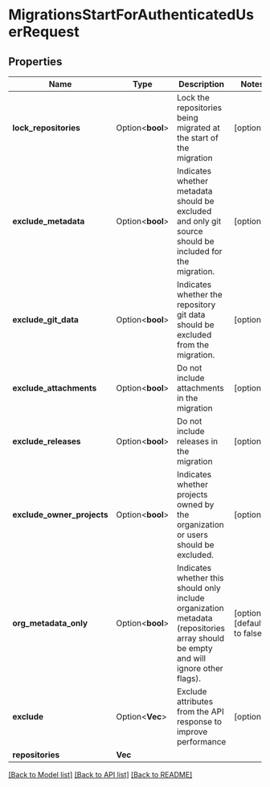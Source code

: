# MigrationsStartForAuthenticatedUserRequest

## Properties

Name | Type | Description | Notes
------------ | ------------- | ------------- | -------------
**lock_repositories** | Option<**bool**> | Lock the repositories being migrated at the start of the migration | [optional]
**exclude_metadata** | Option<**bool**> | Indicates whether metadata should be excluded and only git source should be included for the migration. | [optional]
**exclude_git_data** | Option<**bool**> | Indicates whether the repository git data should be excluded from the migration. | [optional]
**exclude_attachments** | Option<**bool**> | Do not include attachments in the migration | [optional]
**exclude_releases** | Option<**bool**> | Do not include releases in the migration | [optional]
**exclude_owner_projects** | Option<**bool**> | Indicates whether projects owned by the organization or users should be excluded. | [optional]
**org_metadata_only** | Option<**bool**> | Indicates whether this should only include organization metadata (repositories array should be empty and will ignore other flags). | [optional][default to false]
**exclude** | Option<**Vec<String>**> | Exclude attributes from the API response to improve performance | [optional]
**repositories** | **Vec<String>** |  | 

[[Back to Model list]](../README.md#documentation-for-models) [[Back to API list]](../README.md#documentation-for-api-endpoints) [[Back to README]](../README.md)


